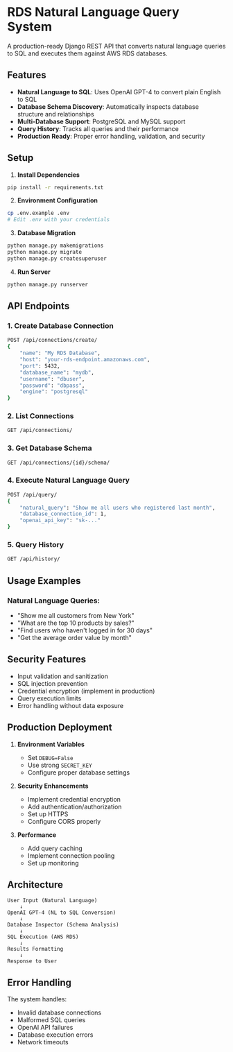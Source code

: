 # RDS Natural Language Query System

A production-ready Django REST API that converts natural language queries to SQL and executes them against AWS RDS databases.

## Features

- **Natural Language to SQL**: Uses OpenAI GPT-4 to convert plain English to SQL
- **Database Schema Discovery**: Automatically inspects database structure and relationships
- **Multi-Database Support**: PostgreSQL and MySQL support
- **Query History**: Tracks all queries and their performance
- **Production Ready**: Proper error handling, validation, and security

## Setup

1. **Install Dependencies**
```bash
pip install -r requirements.txt
```

2. **Environment Configuration**
```bash
cp .env.example .env
# Edit .env with your credentials
```

3. **Database Migration**
```bash
python manage.py makemigrations
python manage.py migrate
python manage.py createsuperuser
```

4. **Run Server**
```bash
python manage.py runserver
```

## API Endpoints

### 1. Create Database Connection
```bash
POST /api/connections/create/
{
    "name": "My RDS Database",
    "host": "your-rds-endpoint.amazonaws.com",
    "port": 5432,
    "database_name": "mydb",
    "username": "dbuser",
    "password": "dbpass",
    "engine": "postgresql"
}
```

### 2. List Connections
```bash
GET /api/connections/
```

### 3. Get Database Schema
```bash
GET /api/connections/{id}/schema/
```

### 4. Execute Natural Language Query
```bash
POST /api/query/
{
    "natural_query": "Show me all users who registered last month",
    "database_connection_id": 1,
    "openai_api_key": "sk-..."
}
```

### 5. Query History
```bash
GET /api/history/
```

## Usage Examples

### Natural Language Queries:
- "Show me all customers from New York"
- "What are the top 10 products by sales?"
- "Find users who haven't logged in for 30 days"
- "Get the average order value by month"

## Security Features

- Input validation and sanitization
- SQL injection prevention
- Credential encryption (implement in production)
- Query execution limits
- Error handling without data exposure

## Production Deployment

1. **Environment Variables**
   - Set `DEBUG=False`
   - Use strong `SECRET_KEY`
   - Configure proper database settings

2. **Security Enhancements**
   - Implement credential encryption
   - Add authentication/authorization
   - Set up HTTPS
   - Configure CORS properly

3. **Performance**
   - Add query caching
   - Implement connection pooling
   - Set up monitoring

## Architecture

```
User Input (Natural Language)
    ↓
OpenAI GPT-4 (NL to SQL Conversion)
    ↓
Database Inspector (Schema Analysis)
    ↓
SQL Execution (AWS RDS)
    ↓
Results Formatting
    ↓
Response to User
```

## Error Handling

The system handles:
- Invalid database connections
- Malformed SQL queries
- OpenAI API failures
- Database execution errors
- Network timeouts